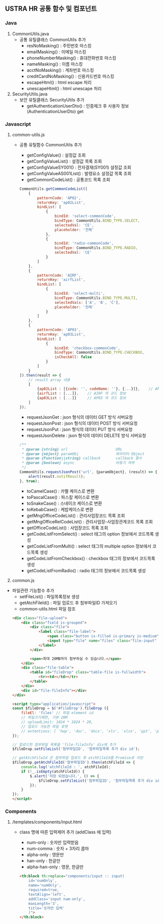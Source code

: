 ## USTRA HR 공통 함수 및 컴포넌트

### Java

1. CommonUtils.java
    * 공통 유틸클래스 CommonUtils 추가
        * resNoMasking() : 주민번호 마스킹
        * emailMasking() : 이메일 마스킹
        * phoneNumberMasking() : 휴대전화번호 마스킹
        * nameMasking() : 이름 마스킹
        * acctNoMasking() : 계좌번호 마스킹
        * creditCardNoMasking() : 신용카드번호 마스킹
        * escapeHtml() : html escape 처리
        * unescapeHtml() : html unescape 처리
2. SecurityUtils.java
    * 보안 유틸클래스 SecurityUtils 추가
        * getAuthenticationUserDto() : 인증체크 후 사용자 정보(AuthenticationUserDto) get

### Javascript

1. common-utils.js
    * 공통 유틸함수 CommonUtils 추가
        * getConfigValue() : 설정값 조회
        * getConfigValueList() : 설정값 목록 조회
        * getConfigValueSY001() : 전자결재(SY001) 설정값 조회
        * getConfigValueAS001List() : 발령요소 설정값 목록 조회
        * getCommonCodeList() : 공통코드 목록 조회

        ```js
        CommonUtils.getCommonCodeList([
            { 
                patternCode: 'AP02', 
                returnKey: 'ap02List', 
                bindList: [
                    {
                        bindId: 'select-commonCode', 
                        bindType: CommonUtils.BIND_TYPE.SELECT, 
                        selectedVal: 'CE',
                        placeholder: '전체'
                    },
                    {
                        bindId: 'radio-commonCode', 
                        bindType: CommonUtils.BIND_TYPE.RADIO, 
                        selectedVal: 'CE'
                    }
                ]
            }, 
            {
                patternCode: 'AIRF', 
                returnKey: 'airfList', 
                bindList: [
                    {
                        bindId: 'select-multi',
                        bindType: CommonUtils.BIND_TYPE.MULTI, 
                        selectedVals: ['A', 'B', 'C'],
                        placeholder: '전체'
                    }
                ]
            },
            {
                patternCode: 'AP03', 
                returnKey: 'ap03List', 
                bindList: [
                    {
                        bindId: 'checkbox-commonCode', 
                        bindType: CommonUtils.BIND_TYPE.CHECKBOX, 
                        isCheckAll: false
                    }
                ]
            }
        ]).then(result => {
            // result array 내용
            [
                {ap02List : [{code: '', codeName: ''}, {...}]},    // AP02 의 코드 정보 
                {airfList : [...]},    // AIRF 의 코드 정보
                {ap03List : [...]}     // AP03 의 코드 정보
            ]
        });
        ```

        * requestJsonGet : json 형식의 데이터 GET 방식 서버요청
        * requestJsonPost : json 형식의 데이터 POST 방식 서버요청
        * requestJsonPut : json 형식의 데이터 PUT 방식 서버요청
        * requestJsonDelete : json 형식의 데이터 DELETE 방식 서버요청

        ```js
        /**
         * @param {string} url                      URL
         * @param {object} paramObj                 파라미터 Object
         * @param {Function||string} callback       callback 함수
         * @param {boolean} async                   비동기 여부
         */
        CommonUtils.requestJsonPost('url', {paramObject}, (result) => {
            alert(result.notifResult);
        }, true);
        ```

        * toCamelCase() : 카멜 케이스로 변환
        * toPascalCase() : 파스칼 케이스로 변환
        * toSnakeCase() : 스네이크 케이스로 변환
        * toKebabCase() : 케밥케이스로 변환
        * getMngOfficeCodeList() : 관리사업장코드 목록 조회
        * getMngOfficeRelCodeList() : 관리사업장-사업장관계코드 목록 조회
        * getOfficeCodeList() : 사업장코드 목록 조회
        * getCodeListFromSelect() : select 태그의 option 정보에서 코드목록 생성
        * getCodeListFromMulti() : select 태그의 multiple option 정보에서 코드목록 생성
        * getCodeListFromCheckbox() : checkbox 태그의 정보에서 코드목록 생성
        * getCodeListFromRadio() : radio 태그의 정보에서 코드목록 생성

2. common.js
* 파일관련 기능함수 추가
    * setFileList() : 파일목록정보 생성
    * getAtchFileId() : 파일 업로드 후 첨부파일ID 가져오기
    * common-utils.html 파일 참조
    ```html
    <div class="file-upload">
        <div class="field is-grouped">
            <div class="file">
                <label class="file-label">
                    <span class="button is-filled is-primary is-medium">파일찾기</span>
                    <input type="file" name="files" class="file-input" multiple="multiple"/>
                </label>
            </div>

            <span>최대 20MB까지 첨부하실 수 있습니다.</span>
        </div>
        <div class="file-table">
            <table id="fileDrop" class="table-file is-fullwidth">
                <tr><td></td></tr>
            </table>
        </div>
        <div id="file-fileInfo"></div>
    </div>
  
    <script type="application/javascript">
    const $fileDrop = $('#fileDrop').fileDrop ({
        fileEl: 'files' // 파일 element id
        // 파일크기제한, 기본 20M
        // uploadLimit: 1024 * 1024 * 20,
        // 업로드 가능한 파일 포맷
        // extentions: [ 'hwp', 'doc', 'docx', 'xls', 'xlsx', 'ppt', 'pptx', 'txt' ]
    });
    
    // 업로드한 첨부파일 목록을 'file-fileInfo' div에 추가  
    $fileDrop.setFileList('첨부파일ID', '첨부파일목록 추가 div id');
    
    // getAtchFileId 은 첨부파일 업로드 후 atchFileId를 Promise로 리턴
    $fileDrop.getAtchFileId('첨부파일ID').then(atchFileId => {
        console.log('atchFileId : ', atchFileId);
        if (!_.isEmpty(atchFileId)) {
            $.alert('저장 되었습니다.', () => {
                $fileDrop.setFileList('첨부파일ID', '첨부파일목록 추가 div id');
            });
        }
    }); 
    </script>
    ```

### Components

1. /templates/components/input.html
    * class 명에 따른 입력제어 추가 (addClass 에 입력)
        * num-only : 숫자만 입력받음
        * num-comma : 숫자 + 3자리 콤마
        * alpha-only : 영문만
        * han-only : 한글만
        * alpha-han-only : 영문, 한글만

        ```html
        <th:block th:replace="components/input :: input(
            id='numOnly',
            name='numOnly',
            required=true,
            textAlign='left',
            addClass='input num-only',
            maxLength='3',
            title='숫자만 입력'
            )">
        </th:block>
        ```